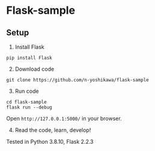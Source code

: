 # Flask-sample
## Setup
1. Install Flask
```
pip install Flask
```
2. Download code
```
git clone https://github.com/n-yoshikawa/flask-sample
```
3. Run code
```
cd flask-sample
flask run --debug
```
Open `http://127.0.0.1:5000/` in your browser.

4. Read the code, learn, develop!

Tested in Python 3.8.10, Flask 2.2.3
